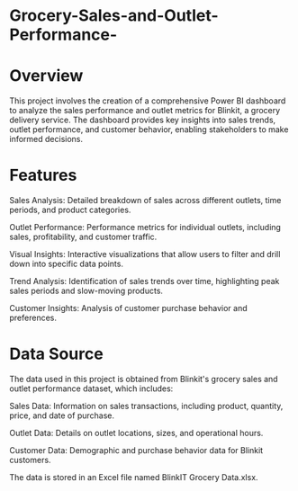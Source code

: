 # Grocery-Sales-and-Outlet-Performance-
# Overview
This project involves the creation of a comprehensive Power BI dashboard to analyze the sales performance and outlet metrics for Blinkit, a grocery delivery service. The dashboard provides key insights into sales trends, outlet performance, and customer behavior, enabling stakeholders to make informed decisions.

# Features
Sales Analysis: Detailed breakdown of sales across different outlets, time periods, and product categories.

Outlet Performance: Performance metrics for individual outlets, including sales, profitability, and customer traffic.

Visual Insights: Interactive visualizations that allow users to filter and drill down into specific data points.

Trend Analysis: Identification of sales trends over time, highlighting peak sales periods and slow-moving products.

Customer Insights: Analysis of customer purchase behavior and preferences.

# Data Source
The data used in this project is obtained from Blinkit's grocery sales and outlet performance dataset, which includes:

Sales Data: Information on sales transactions, including product, quantity, price, and date of purchase.

Outlet Data: Details on outlet locations, sizes, and operational hours.

Customer Data: Demographic and purchase behavior data for Blinkit customers.

The data is stored in an Excel file named BlinkIT Grocery Data.xlsx.
